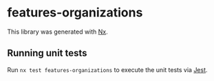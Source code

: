 # features-organizations

This library was generated with [Nx](https://nx.dev).

## Running unit tests

Run `nx test features-organizations` to execute the unit tests via [Jest](https://jestjs.io).
